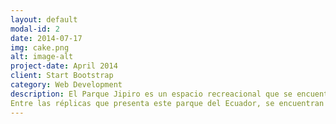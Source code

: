 ```yaml
---
layout: default
modal-id: 2
date: 2014-07-17
img: cake.png
alt: image-alt
project-date: April 2014
client: Start Bootstrap
category: Web Development
description: El Parque Jipiro es un espacio recreacional que se encuentra localizado en la provincia de Loja. Este parque también es conocido con el nombre de Parque de la Universidad Cultural a causa de que en aquel se encuentran réplicas de las más importantes manifestaciones culturales del mundo.
Entre las réplicas que presenta este parque del Ecuador, se encuentran la réplica de la Catedral de San Basilio, cuya original se sitúa en Moscú. Esta construcción en el parque, cuenta con dos resbaladeras  que la hacen atractiva para los niños. 
---
```

